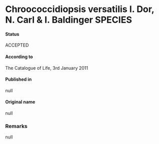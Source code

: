Chroococcidiopsis versatilis I. Dor, N. Carl & I. Baldinger SPECIES
=======

#### Status
ACCEPTED

#### According to
The Catalogue of Life, 3rd January 2011

#### Published in
null

#### Original name
null

### Remarks
null